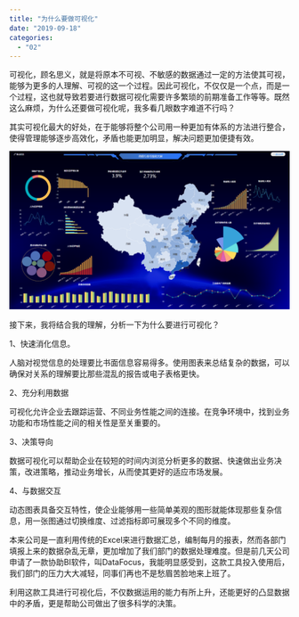 ```yaml
---
title: "为什么要做可视化"
date: "2019-09-18"
categories: 
  - "02"
---
```


可视化，顾名思义，就是将原本不可视、不敏感的数据通过一定的方法使其可视，能够为更多的人理解、可视的这一个过程。因此可视化，不仅仅是一个点，而是一个过程，这也就导致若要进行数据可视化需要许多繁琐的前期准备工作等等。既然这么麻烦，为什么还要做可视化呢，我多看几眼数字难道不行吗？

其实可视化最大的好处，在于能够将整个公司用一种更加有体系的方法进行整合，使得管理能够逐步高效化，矛盾也能更加明显，解决问题更加便捷有效。

![D:\Cynthia\指标体系\4.政府指标\PPT版（过程）\案例截图\政府大屏5.png](images/d-cynthia-4-ppt-5-png.png)

接下来，我将结合我的理解，分析一下为什么要进行可视化？

1、快速消化信息。

人脑对视觉信息的处理要比书面信息容易得多。使用图表来总结复杂的数据，可以确保对关系的理解要比那些混乱的报告或电子表格更快。

2、充分利用数据

可视化允许企业去跟踪运营、不同业务性能之间的连接。在竞争环境中，找到业务功能和市场性能之间的相关性是至关重要的。

3、决策导向

数据可视化可以帮助企业在较短的时间内浏览分析更多的数据、快速做出业务决策，改进策略，推动业务增长，从而使其更好的适应市场发展。

4、与数据交互

动态图表具备交互特性，使企业能够用一些简单美观的图形就能体现那些复杂信息，用一张图通过切换维度、过滤指标即可展现多个不同的维度。

本来公司是一直利用传统的Excel来进行数据汇总，编制每月的报表，然而各部门填报上来的数据杂乱无章，更加增加了我们部门的数据处理难度。但是前几天公司申请了一款协助BI软件，叫DataFocus，我能明显感受到，这款工具投入使用后，我们部门的压力大大减轻，同事们再也不是愁眉苦脸地来上班了。

利用这款工具进行可视化后，不仅数据运用的能力有所上升，还能更好的凸显数据中的矛盾，更是帮助公司做出了很多科学的决策。
